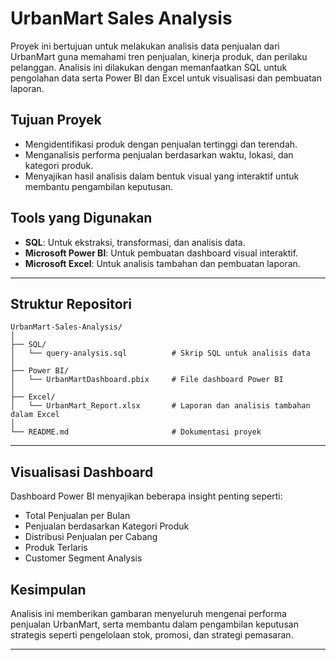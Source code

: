 # UrbanMart Sales Analysis

Proyek ini bertujuan untuk melakukan analisis data penjualan dari UrbanMart guna memahami tren penjualan, kinerja produk, dan perilaku pelanggan. Analisis ini dilakukan dengan memanfaatkan SQL untuk pengolahan data serta Power BI dan Excel untuk visualisasi dan pembuatan laporan.

## Tujuan Proyek

- Mengidentifikasi produk dengan penjualan tertinggi dan terendah.
- Menganalisis performa penjualan berdasarkan waktu, lokasi, dan kategori produk.
- Menyajikan hasil analisis dalam bentuk visual yang interaktif untuk membantu pengambilan keputusan.

## Tools yang Digunakan

- **SQL**: Untuk ekstraksi, transformasi, dan analisis data.
- **Microsoft Power BI**: Untuk pembuatan dashboard visual interaktif.
- **Microsoft Excel**: Untuk analisis tambahan dan pembuatan laporan.

---
## Struktur Repositori

```
UrbanMart-Sales-Analysis/
│
├── SQL/
│   └── query-analysis.sql          # Skrip SQL untuk analisis data
│
├── Power BI/
│   └── UrbanMartDashboard.pbix     # File dashboard Power BI
│
├── Excel/
│   └── UrbanMart_Report.xlsx       # Laporan dan analisis tambahan dalam Excel
│
└── README.md                       # Dokumentasi proyek
```
---

## Visualisasi Dashboard

Dashboard Power BI menyajikan beberapa insight penting seperti:
- Total Penjualan per Bulan
- Penjualan berdasarkan Kategori Produk
- Distribusi Penjualan per Cabang
- Produk Terlaris
- Customer Segment Analysis

## Kesimpulan

Analisis ini memberikan gambaran menyeluruh mengenai performa penjualan UrbanMart, serta membantu dalam pengambilan keputusan strategis seperti pengelolaan stok, promosi, dan strategi pemasaran.

---
